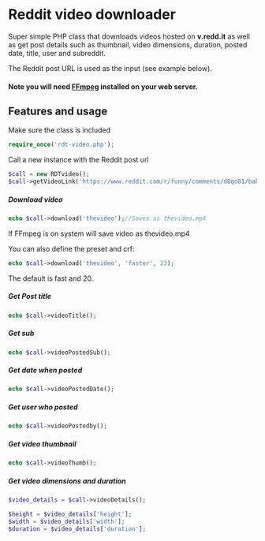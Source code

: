 # Reddit video downloader
Super simple PHP class that downloads videos hosted on **v.redd.it** as well as get post details such as thumbnail, video dimensions, duration, posted date, title, user and subreddit.

The Reddit post URL is used as the input (see example below).

#### Note you will need [FFmpeg](https://www.ffmpeg.org/) installed on your web server.

## Features and usage

Make sure the class is included
```php
require_once('rdt-video.php');
```
Call a new instance with the Reddit post url
```php
$call = new RDTvideo();
$call->getVideoLink('https://www.reddit.com/r/funny/comments/d8qo81/baby_crocodiles_sound_like_theyre_shooting_laser/');
```

##### Download video
```php
echo $call->download('thevideo');//Saves as thevideo.mp4
```
If FFmpeg is on system will save video as thevideo.mp4

You can also define the preset and crf:

```php
echo $call->download('thevideo', 'faster', 23);
```

The default is fast and 20.



##### Get Post title 
```php
echo $call->videoTitle();
```

##### Get sub
```php
echo $call->videoPostedSub();
```

##### Get date when posted
```php
echo $call->videoPostedDate();
```

##### Get user who posted
```php
echo $call->videoPostedby();
```

#####  Get video thumbnail
```php
echo $call->videoThumb();
```

##### Get video dimensions and duration
```php
$video_details = $call->videoDetails();

$height = $video_details['height'];
$width = $video_details['width'];
$duration = $video_details['duration'];
```


